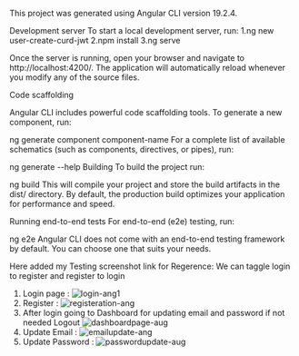 This project was generated using Angular CLI version 19.2.4.

Development server
To start a local development server, run:
 1.ng new user-create-curd-jwt
 2.npm install
 3.ng serve

Once the server is running, open your browser and navigate to http://localhost:4200/. The application will automatically reload whenever you modify any of the source files.

Code scaffolding

Angular CLI includes powerful code scaffolding tools. To generate a new component, run:

ng generate component component-name
For a complete list of available schematics (such as components, directives, or pipes), run:

ng generate --help
Building
To build the project run:

ng build
This will compile your project and store the build artifacts in the dist/ directory. By default, the production build optimizes your application for performance and speed.

Running end-to-end tests
For end-to-end (e2e) testing, run:

ng e2e
Angular CLI does not come with an end-to-end testing framework by default. You can choose one that suits your needs.

Here added my Testing screenshot link for Regerence:
   We can taggle login to register and register to login
1. Login page : ![login-ang1](https://github.com/user-attachments/assets/5e4caa4d-38ed-44e5-aedc-8b0625bbc6e7)
2. Register : ![registeration-ang](https://github.com/user-attachments/assets/14daf501-4784-40de-a802-f04bca176c28)
3. After login going to Dashboard for updating email and password if not needed Logout
   ![dashboardpage-aug](https://github.com/user-attachments/assets/b51b721e-355c-4c29-ba56-83d42db3e428)
4. Update Email : ![emailupdate-ang](https://github.com/user-attachments/assets/83599724-3c04-45a0-9eca-7e55cd7db9bd)
5. Update Password : ![passwordupdate-aug](https://github.com/user-attachments/assets/9fc5adee-057d-499c-99d4-3ddb415a87a4)
   






